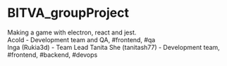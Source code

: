 # BITVA_groupProject
Making a game with electron, react and jest.  
Acold - Development team and QA, #frontend, #qa  
Inga (Rukia3d) - Team Lead
Tanita She (tanitash77) - Development team, #frontend, #backend, #devops